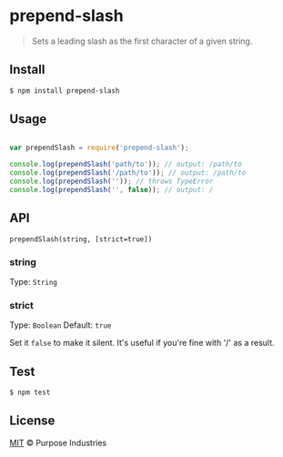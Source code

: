 # prepend-slash

> Sets a leading slash as the first character of a given string.

## Install

```sh
$ npm install prepend-slash
```

## Usage

```js

var prependSlash = require('prepend-slash');

console.log(prependSlash('path/to')); // output: /path/to
console.log(prependSlash('/path/to')); // output: /path/to
console.log(prependSlash('')); // throws TypeError
console.log(prependSlash('', false)); // output: /

```

## API

`prependSlash(string, [strict=true])`

### string
Type: `String`

### strict
Type: `Boolean`
Default: `true`

Set it `false` to make it silent. It's useful if you're fine with '/' as a result.

## Test

```sh
$ npm test
```

## License

[MIT](LICENSE) &copy; Purpose Industries
